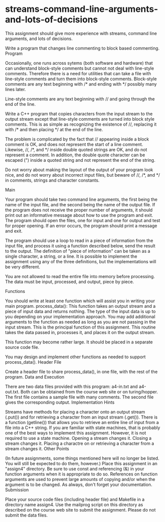 # streams-command-line-arguments-and-lots-of-decisions
This assignment should give more experience with streams, command line arguments, and lots of decisions.

Write a program that changes line commenting to block based commenting.
Program

Occasionally, one runs across sytems (both software and hardware) that can understand block-style comments but cannot not deal with line-style comments. Therefore there is a need for utilities that can take a file with line-style comments and turn them into block-style comments.
Block-style comments are any text beginning with /* and ending with */ possibly many lines later.

Line-style comments are any text beginning with // and going through the end of the line.

Write a C++ program that copies characters from the input stream to the output stream except that line-style comments are turned into block style comments. This is as simple as recognizing the existence of //, replacing it with /* and then placing */ at the end of the line.

The problem is complicated by the fact that // appearing inside a block comment is OK, and does not represent the start of a line comment. Likewise, //, /*, and */ inside double quoted strings are OK, and do not represent a comment. In addition, the double quote character can be escaped (\") inside a quoted string and not represent the end of the string.

Do not worry about making the layout of the output of your program look nice, and do not worry about incorrect input files, but beware of //, /*, and */ in comments, strings and character constants.

Main

Your program should take two command line arguments, the first being the name of the input file, and the second being the name of the output file. If the program does not receive the proper number of arguments, it should print out an informative message about how to use the program and exit.
The program should open the files, one for input and one for output and test for proper opening. If an error occurs, the program should print a message and exit.

The program should use a loop to read in a piece of information from the input file, and process it using a function described below, send the result to the output. The definition of "piece of information" can be taken as a single character, a string, or a line. It is possible to implement the assignment using any of the three definitions, but the implementations will be very different.

You are not allowed to read the entire file into memory before processing. The data must be input, processed, and output, piece by piece.

Functions

You should write at least one function which will assist you in writing your main program.
process_data(): This function takes an output stream and a piece of input data and returns nothing. The type of the input data is up to you depending on your implementation approach. You may add additional arguments to the function as needed as long as you are not passing in the input stream.
This is the principal function of this assignment. This routine takes the data passed in, processes it, and places it on the output stream.

This function may become rather large. It should be placed in a separate source code file.

You may design and implement other functions as needed to support process_data().
Header File

Create a header file to share process_data(), in one file, with the rest of the program.
Data and Execution

There are two data files provided with this program: a4-in.txt and a4-out.txt. Both can be obtained from the course web site or on turing/hopper. The first file contains a sample file with many comments. The second file gives the corresponding output.
Implementation Hints

Streams have methods for placing a character onto an output stream (.put()) and for retrieving a character from an input stream (.get()).
There is a function (getline()) that allows you to retrieve an entire line of input from a file into a C++ string.
If you are familiar with state machines, that is probably one of the best ways to implement this assignment. However, it is not required to use a state machine.
Opening a stream changes it. Closing a stream changes it. Placing a charactre on or retrieving a character from a stream changes it.
Other Points

(In future assignments, some things mentioned here will no longer be listed. You will still be expected to do them, however.)
Place this assignment in an "assign4" directory.
Be sure to use const and referencing (&) in your function arguments when it is appropriate to do so. References on function arguments are used to prevent large amounts of copying and/or when the argument is to be changed.
As always, don't forget your documentation.
Submission

Place your source code files (including header file) and Makefile in a directory name assign4. Use the mailprog script on this directory as described on the course web site to submit the assignment. Please do not submit the data files.
